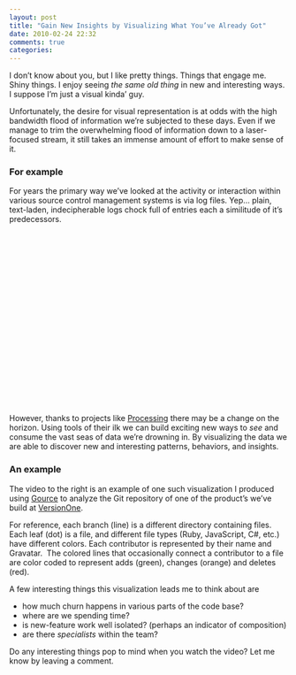 ```yaml
---
layout: post
title: "Gain New Insights by Visualizing What You’ve Already Got"
date: 2010-02-24 22:32
comments: true
categories:
---
```


I don’t know about you, but I like pretty things. Things that engage me. Shiny things. I enjoy seeing <em>the same old thing</em> in new and interesting ways. I suppose I’m just a visual kinda’ guy.

Unfortunately, the desire for visual representation is at odds with the high bandwidth flood of information we’re subjected to these days. Even if we manage to trim the overwhelming flood of information down to a laser-focused stream, it still takes an immense amount of effort to make sense of it.

<h3>For example</h3>

For years the primary way we’ve looked at the activity or interaction within various source control management systems is via log files. Yep… plain, text-laden, indecipherable logs chock full of entries each a similitude of it’s predecessors.

<object width="560" height="315"><param name="movie" value="http://www.youtube.com/v/S_mMKXFaLaE?version=3&amp;hl=en_US&amp;rel=0"></param><param name="allowFullScreen" value="true"></param><param name="allowscriptaccess" value="always"></param><embed src="http://www.youtube.com/v/S_mMKXFaLaE?version=3&amp;hl=en_US&amp;rel=0" type="application/x-shockwave-flash" width="560" height="315" allowscriptaccess="always" allowfullscreen="true"></embed></object>

<!-- more -->

However, thanks to projects like <a title="Processing" href="http://processing.org/" rel="external">Processing</a> there may be a change on the horizon. Using tools of their ilk we can build exciting new ways to <em>see</em> and consume the vast seas of data we’re drowning in. By visualizing the data we are able to discover new and interesting patterns, behaviors, and insights.

<h3>An example</h3>

The video to the right is an example of one such visualization I produced using <a title="Gource - software version control visualization" href="http://code.google.com/p/gource/" rel="external">Gource</a> to analyze the Git repository of one of the product’s we’ve build at <a title="VersionOne: Simplifying Software Delivery" href="http://versionone.com/" rel="external">VersionOne</a>.

For reference, each branch (line) is a different directory containing files. Each leaf (dot) is a file, and different file types (Ruby, JavaScript, C#, etc.) have different colors. Each contributor is represented by their name and Gravatar.  The colored lines that occasionally connect a contributor to a file are color coded to represent adds (green), changes (orange) and deletes (red).

A few interesting things this visualization leads me to think about are

- how much churn happens in various parts of the code base?
- where are we spending time?
- is new-feature work well isolated? (perhaps an indicator of composition)
- are there <em>specialists</em> within the team?

Do any interesting things pop to mind when you watch the video? Let me know by leaving a comment.
